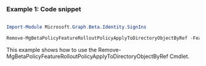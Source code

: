 ### Example 1: Code snippet

```powershell

Import-Module Microsoft.Graph.Beta.Identity.SignIns

Remove-MgBetaPolicyFeatureRolloutPolicyApplyToDirectoryObjectByRef -FeatureRolloutPolicyId $featureRolloutPolicyId -DirectoryObjectId $directoryObjectId

```
This example shows how to use the Remove-MgBetaPolicyFeatureRolloutPolicyApplyToDirectoryObjectByRef Cmdlet.

